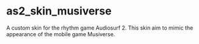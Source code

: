 # as2_skin_musiverse
A custom skin for the rhythm game Audiosurf 2. This skin aim to mimic the appearance of the mobile game Musiverse.
